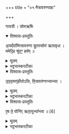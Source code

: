 +++
title = "०५ मैत्रावरुणग्रहः"

+++

गायत्री । सोमऋषिः


<details open><summary>विश्वास-प्रस्तुतिः</summary>

अ॒यव्ँवा᳚म्मित्रावरुणा सु॒तस्सोम॑ ऋतावृधा ।  
ममेदि॒ह श्रु॑त॒ꣳ॒ हव᳚म् ॥  
</details>

<details><summary>मूलम्</summary>

अ॒यव्ँवा᳚म्मित्रावरुणा सु॒तस्सोम॑ ऋतावृधा ।  
ममेदि॒ह श्रु॑त॒ꣳ॒ हव᳚म् ॥  
</details>

<details><summary>भट्टभास्करटीका</summary>

1मैत्रावरुणं गृह्णाति - अयं वामिति गायत्र्या त्रिपदया ॥   
हे मित्रावरुणा मित्रावरुणौ, ऋतावृव्धा ऋतावृधौ, ऋतस्य सत्यस्य यज्ञस्य वा वर्धयितारौ । उभयत्र 'सुपां सुछुक्' इत्याकारः । 'वृधेः क्विप्' 'अन्येषामपि दृश्यते' इत्युपपदस्य दीर्घः । अयं सोमः वां युवयोः अर्थाय सुतः अभिषुतः । इदिति हेतौ । यस्मादेवं तस्मादिहास्मिन्कर्मणि मम हवमाह्वानं श्रुतं श्रुणुतम् । श्रुत्वा चागत्य सोमं पिबतमित्यर्थः । 'भावेनुपसर्गस्य' इति ह्वयतेरप्सम्प्रसारणं च । शृणोतेर्लेटि 'बहुलं छन्दसि' इति शपो लुक् ॥
</details>

<details open><summary>विश्वास-प्रस्तुतिः</summary>

उ॒प॒या॒मगृ॑हीतोऽसि, मि॒त्रावरु॑णाभ्यान्त्वा  ।
</details>

<details><summary>मूलम्</summary>

उ॒प॒या॒मगृ॑हीतोऽसि, मि॒त्रावरु॑णाभ्यान्त्वा  ।
</details>

<details><summary>भट्टभास्करटीका</summary>

इमामनुद्रुत्य उपयामगृहीतोसि मित्रावरुणाभ्यां त्वेति गृह्णाति ॥ 'देवताद्वन्द्वे च' इति पूर्वोत्तरपदयोर्युगपत्प्रकृतिस्वरत्वम् ॥

-  [उदित आदित्येन्तर्यामं गृह्णाति अतिधारया पवमानस्य राज्ञः - उपयामगृहीतोसि ॥ उपयम्यन्ते स्वात्मन्येव नियम्यन्ते भूतजातान्यस्मिन् अभिन्नेधिकरणे इत्युपयामः पृथ्वी । 'इयं वा उपयामः' इति ब्राह्मणम् । 'हलश्च' इति घञ्, थाथादिस्वरेणान्तोदात्तत्वम् । तेन गृहीतस्त्वमसि ; कोन्यस्त्वां गृहीतुं क्षम इति भावः ; पृथिव्यापो गृहीष्यामीतिवत् । 'तृतीया कर्मणि' इति पूर्वपदप्रकृतिस्वरत्वम् । यद्वा - उपयामार्थं पृथिव्यर्थं गृहीतोसीति ; हे सोम ।   
ननु 'स्वाहा त्वा सुभवस्सूर्याय' इति मन्त्रवर्णनात् सूर्यदेवत्यः कथं पृथिवीदेवत्यः स्यात् ? नैतद्देवताभिधानं ; पृथिवीवासिनां प्रजानां यागद्वारेण स्थित्यर्थं गृहीतोसीति स्तूयते । यद्वा - पृथिव्यपि देवतैवास्य 'उपयामगृहीतोसीत्याहादितिदेवत्यास्तेन' इति, अदितिः पृथ्वी । 'चतुर्थी' इति योगविभागात्समासः । 'क्ते च' इति पूर्वपदप्रकृतिस्वरत्वम् । 'इयं वा उपयामस्तस्मादिमां प्रजा अनु प्रजायन्ते' इति ब्राह्मणम् ॥ ]
</details>

<details open><summary>विश्वास-प्रस्तुतिः</summary>

ए॒ष ते॒ योनि॑र् ऋता॒युभ्या᳚न्त्वा ॥  [6]
</details>

<details><summary>मूलम्</summary>

ए॒ष ते॒ योनि॑र् ऋता॒युभ्या᳚न्त्वा ॥  [6]
</details>

<details><summary>भट्टभास्करटीका</summary>

2एष ते योनिर् ऋतायुभ्यां त्वेति सादयति ॥   

  - [आग्रयणस्थाल्याः ग्रहस्य संस्रावमपनयति - एष ते योनिरिति ॥ हे उपांशुसंस्राव एष आग्रयणस्थाल्याख्यस्ते तव योनिः स्थानम्, यत्र निहितस्त्वं यागसिद्ध्यै सम्पत्स्यसे । अतस्तं प्रविशेति शेषः ॥]

ऋतं सत्यं यज्ञं वा आत्मनो यजमानानां वा इच्छतीति ऋतायुः । ' छन्दसि परेच्छायामापै' इति क्यच्, 'न च्छन्दस्यपुत्रस्य' इतीत्वप्रति षेधः, 'क्याच्छन्दसि' इत्युप्रत्ययः । 'मित्रं देवा अब्रुवन्'  इत्यादि ब्राह्मणम्  । 'सोब्रवीद्वरं वृणै मह्यं चैवैष मित्राय च' इत्यादि च । 'तावब्रूतां वरं वृणावहा एक एवावत्पूर्वो ग्रहो गृह्यातै' इत्यादि च ॥


इति चतुर्थे पञ्चमः ॥  
</details>
